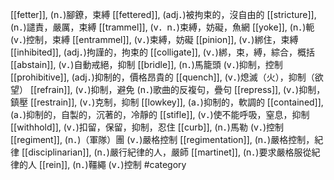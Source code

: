 [[fetter]], (n．)腳鐐，束縛 
[[fettered]], (adj．)被拘束的，沒自由的 
[[stricture]], (n．)譴責，嚴厲，束縛 
[[trammel]], (v．n．)束縛，妨礙，魚網 
[[yoke]], (n．)軛 (v．)控制，束縛 
[[entrammel]], (v．)束縛，妨礙 
[[pinion]], (v．)綁住，束縛 
[[inhibited]], (adj．)拘謹的，拘束的 
[[colligate]], (v．)綁，束，縛，綜合，概括 
[[abstain]], (v．)自動戒絕，抑制 
[[bridle]], (n．)馬籠頭 (v．)抑制，控制 
[[prohibitive]], (adj．)抑制的，價格昂貴的 
[[quench]], (v．)熄滅（火），抑制（欲望） 
[[refrain]], (v．)抑制，避免 (n．)歌曲的反複句，疊句 
[[repress]], (v．)抑制，鎮壓 
[[restrain]], (v．)克制，抑制 
[[lowkey]], (a．)抑制的，軟調的 
[[contained]], (a．)抑制的，自製的，沉著的，冷靜的 
[[stifle]], (v．)使不能呼吸，窒息，抑制 
[[withhold]], (v．)扣留，保留，抑制，忍住 
[[curb]], (n．)馬勒 (v．)控制 
[[regiment]], (n．)（軍隊）團 (v．)嚴格控制 
[[regimentation]], (n．)嚴格控制，紀律 
[[disciplinarian]], (n．)嚴行紀律的人，嚴師 
[[martinet]], (n．)要求嚴格服從紀律的人 
[[rein]], (n．)韁繩 (v．)控制 
#category
